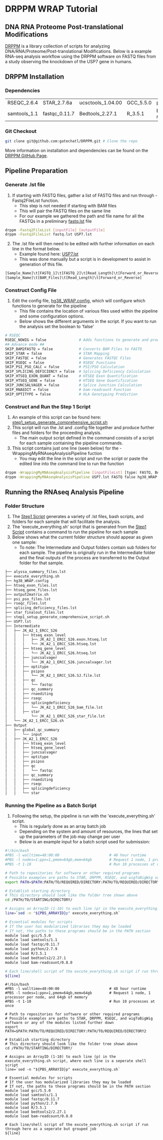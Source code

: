 
# DRPPM WRAP Tutorial

## DNA RNA Proteome Post-translational Modifications

[DRPPM](https://github.com/gatechatl/DRPPM) is a library collection of scripts for analyzing DNA/RNA/Proteome/Post-translational Modifications. Below is a example RNA-seq analysis workflow using the DRPPM software on FASTQ files from a study observing the knockdown of the USP7 gene in humans.

## DRPPM Installation

### Dependencies

|  |  |  |  |  |
| --- | --- | --- | --- | --- |
| RSEQC_2.6.4 | STAR_2.7.6a | ucsctools_1.04.00 | GCC_5.5.0 | python_2.7.9 |
| samtools_1.1 | fastqc_0.11.7 | Bedtools_2.27.1 | R_3.5.1 | bam-readcount_0.8.0 |

### Git Checkout

```bash
git clone git@github.com:gatechatl/DRPPM.git # Clone the repo
```

More information on installation and dependencies can be found on the [DRPPM GitHub Page](https://github.com/gatechatl/DRPPM).

## Pipeline Preparation

### Generate .lst file

1. If starting with FASTQ files, gather a list of FASTQ files and run through -Fastq2FileList function.
   * This step is not needed if starting with BAM files
   * This will pair the FASTQ files on the same line
   * For our example we gathered the path and file name for all the FASTQs in a preliminary [fastq.lst](https://github.com/shawlab-moffitt/DRPPM-WRAP-Tutorial/blob/main/fastq.lst) file

```bash
drppm -Fastq2FileList [inputFile] [outputFile]
drppm -Fastq2FileList fastq.lst USP7.lst
```

2. The .lst file will then need to be edited with further information on each line in the format below.
   * Example found here: [USP7.lst](https://github.com/shawlab-moffitt/DRPPM-WRAP-Tutorial/blob/main/USP7.lst)
   * This was done manually but a script is in development to assist in generation of this file.

```bash
[Sample_Name]\t[FASTQ_1]\t[FASTQ_2]\t[Read_Length]\t[Forward_or_Reverse] #If using FASTQ files
[Sample_Name]\t[BAM_Files]\t[Read_Length]\t[Forward_or_Reverse]          #If using BAM files
```

### Construct Config File

1. Edit the config file, [hg38_WRAP.config](https://github.com/shawlab-moffitt/DRPPM-WRAP-Tutorial/blob/main/hg38_WRAP.config), which will configure which functions to generate for the pipeline
   * This file contains the location of various files used within the pipeline and some configuration options.
   * Below shows the different arguments in the script. If you want to run the analysis set the boolean to 'false'

```bash
# RSEQC
RSEQC_NOWIG = false               # Adds functions to generate and process BigWig files
## Advance mode ##
SKIP_BAM2FASTQ = false            # Converts BAM Files to FASTQ
SKIP_STAR = false                 # STAR Mapping
SKIP_FASTQC = false               # Generates FASTQC Files
SKIP_RSEQC = false                # RSEQC Functions
SKIP_PSI_PSO_CALC = false         # PSI/PSO Calculation
SKIP_SPLICING_DEFICIENCY = false  # Splicing Deficiency Calculation
SKIP_HTSEQ_EXON_QUANT = false     # HTSEQ Exon Quantification
SKIP_HTSEQ_GENE = false           # HTSEQ Gene Quantification
SKIP_JUNCSALVAGER = false         # Splice Junction Calculation
SKIP_RNAEDIT = false              # bam-readcount Function
SKIP_OPTITYPE = false             # HLA Genotyping Prediction
```

### Construct and Run the Step 1 Script

1. An example of this script can be found here: [step1_setup_generate_comprehensive_script.sh](https://github.com/shawlab-moffitt/DRPPM-WRAP-Tutorial/blob/main/step1_setup_generate_comprehensive_script.sh)
2. This script will run the .lst and .config file together and produce further files and folders for the proceeding analysis.
   * The main output script defined in the command consists of a script for each sample containing the pipeline commands.
3. This script contains just one line (seen below) for the -WrappingMyRNAseqAnalysisPipeline fuction
   * You may edit the line in the script and run the script or paste the edited line into the command line to run the function

```bash
drppm -WrappingMyRNAseqAnalysisPipeline [inputFileLst] [type: FASTQ, BAM] [remapping flag: true or false] [run time config file] [prefix for output folder] [outputShellscript]
drppm -WrappingMyRNAseqAnalysisPipeline USP7.lst FASTQ false hg38_WRAP.config Output execute_everything.sh
```

## Running the RNAseq Analysis Pipeline

### Folder Structure

1. The [Step1 Script](https://github.com/shawlab-moffitt/DRPPM-WRAP-Tutorial#construct-and-run-the-step-1-script) generates a variety of .lst files, bash scripts, and folders for each sample that will facilitate the analysis.
2. The 'execute_everything.sh' script that is generated from the [Step1 Script](https://github.com/shawlab-moffitt/DRPPM-WRAP-Tutorial#construct-and-run-the-step-1-script) contains a command to run the pipeline for each sample
3. Below shows what the current folder structure should appear as given one sample:
   * To note: The Intermediate and Output folders contain sub folders for each sample. The pipeline is originally run in the Intermediate folder and the final outputs of the process are transferred to the Output folder for that sample.

```bash
├── alyssa_summary_files.lst
├── execute_everything.sh
├── hg38_WRAP.config
├── htseq_exon_files.lst
├── htseq_gene_files.lst
├── output2matrix.sh
├── psi_pso_files.lst
├── rseqc_files.lst
├── splicing_deficiency_files.lst
├── star_finalout_files.lst
├── step1_setup_generate_comprehensive_script.sh
├── USP7.lst
├── Intermediate
│   ├── JK_A2_1_ERCC_S26
│   │   ├── htseq_exon_level
│   │   │   ├── JK_A2_1_ERCC_S26.exon.htseq.lst
│   │   │   └── JK_A2_1_ERCC_S26.htseq.lst
│   │   ├── htseq_gene_level
│   │   │   └── JK_A2_1_ERCC_S26.htseq.lst
│   │   ├── juncsalvager
│   │   │   └── JK_A2_1_ERCC_S26.juncsalvager.lst
│   │   ├── optitype
│   │   ├── psipso
│   │   │   └── JK_A2_1_ERCC_S26.SJ.file.lst
│   │   ├── qc
│   │   │   └── fastqc
│   │   ├── qc_summary
│   │   ├── rnaediting
│   │   ├── rseqc
│   │   ├── splicingdeficiency
│   │   │   └── JK_A2_1_ERCC_S26_bam_file.lst
│   │   ├── star
│   │       └── JK_A2_1_ERCC_S26_star_file.lst
│   └── JK_A2_1_ERCC_S26.sh
├── Output
│   ├── global_qc_summary
│   │   └── input
│   ├── JK_A2_1_ERCC_S26
│   │   ├── htseq_exon_level
│   │   ├── htseq_gene_level
│   │   ├── juncsalvager
│   │   ├── optitype
│   │   ├── psipso
│   │   ├── qc
│   │   │   └── fastqc
│   │   ├── qc_summary
│   │   ├── rnaediting
│   │   ├── rseqc
│   │   ├── splicingdeficiency
│   │   └── star
```

### Running the Pipeline as a Batch Script

1. Following the setup, the pipeline is run with the 'execute_everything.sh' script.
   * This is regularly done as an array batch job
   * Depending on the system and amount of resources, the lines that set up the parameters of the job may change per user
   * Below is an example input for a batch script used for submission:

```bash
#!/bin/bash
#PBS -l walltime=48:00:00                       # 48 hour runtime
#PBS -l nodes=1:ppn=1,pmem=64gb,mem=64gb        # Request 1 node, 1 processor per node, and 64gb of memory
#PBS -t 1-10                                    # Run 10 processes at once

# Path to repositories for software or other required programs
# Possible examples are paths to STAR, DRPPM, RSEQC, and wigToBigWig software or any of the modules listed further down
export PATH=$PATH:PATH/TO/REQUIRED/DIRECTORY:PATH/TO/REQUIRED/DIRECTORY2

# Establish starting directory
# This directory should look like the folder tree shown above
cd /PATH/TO/STARTING/DIRECTORY/

# Assigns an ArrayID (1-10) to each line (p) in the execute_everything.sh script, where each line is a seperate shell script
line=`sed -n "${PBS_ARRAYID}p" execute_everything.sh`

# Essential modules for scripts
# If the user has modularized libraries they may be loaded
# If not, the paths to these programs should be in the PATH section
module load gcc/5.5.0
module load samtools/1.1
module load fastqc/0.11.7
module load python/2.7.9
module load R/3.5.1
module load bedtools2/2.27.1
module load bam-readcount/0.8.0

# Each line/shell script of the excute_everything.sh script if run through here as a seperate but grouped job
${line}
```

```
#!/bin/bash
#PBS -l walltime=48:00:00                       # 48 hour runtime
#PBS -l nodes=1:ppn=1,pmem=64gb,mem=64gb        # Request 1 node, 1 processor per node, and 64gb of memory
#PBS -t 1-10                                    # Run 10 processes at once

# Path to repositories for software or other required programs
# Possible examples are paths to STAR, DRPPM, RSEQC, and wigToBigWig software or any of the modules listed further down
export PATH=$PATH:PATH/TO/REQUIRED/DIRECTORY:PATH/TO/REQUIRED/DIRECTORY2

# Establish starting directory
# This directory should look like the folder tree shown above
cd /PATH/TO/STARTING/DIRECTORY/

# Assigns an ArrayID (1-10) to each line (p) in the execute_everything.sh script, where each line is a seperate shell script
line=`sed -n "${PBS_ARRAYID}p" execute_everything.sh`

# Essential modules for scripts
# If the user has modularized libraries they may be loaded
# If not, the paths to these programs should be in the PATH section
module load gcc/5.5.0
module load samtools/1.1
module load fastqc/0.11.7
module load python/2.7.9
module load R/3.5.1
module load bedtools2/2.27.1
module load bam-readcount/0.8.0

# Each line/shell script of the excute_everything.sh script if run through here as a seperate but grouped job
${line}
```

